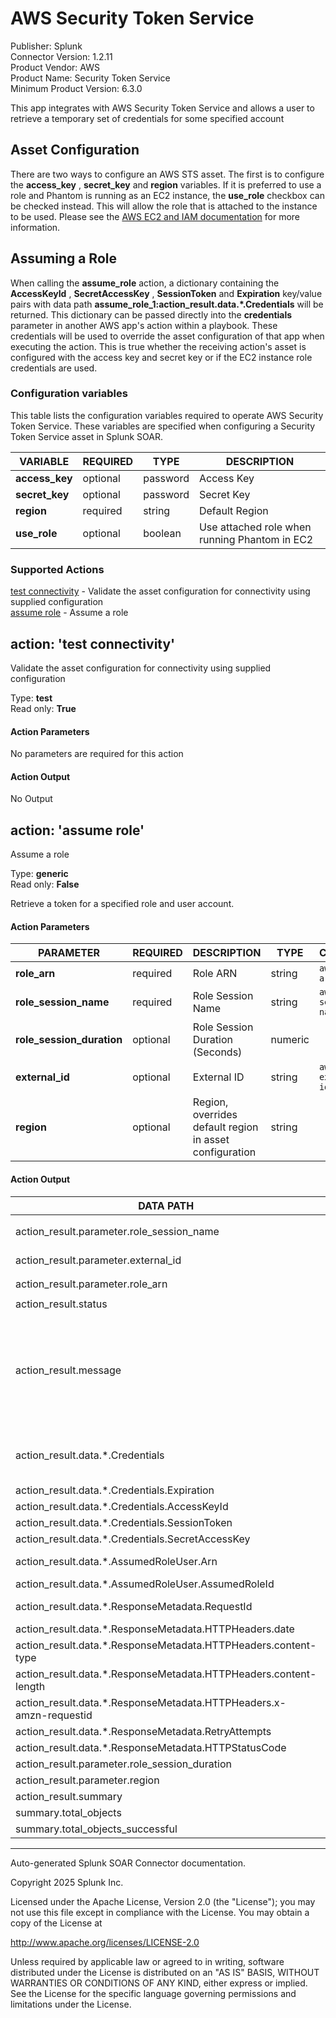 # AWS Security Token Service

Publisher: Splunk \
Connector Version: 1.2.11 \
Product Vendor: AWS \
Product Name: Security Token Service \
Minimum Product Version: 6.3.0

This app integrates with AWS Security Token Service and allows a user to retrieve a temporary set of credentials for some specified account

## Asset Configuration

There are two ways to configure an AWS STS asset. The first is to configure the **access_key** ,
**secret_key** and **region** variables. If it is preferred to use a role and Phantom is running as
an EC2 instance, the **use_role** checkbox can be checked instead. This will allow the role that is
attached to the instance to be used. Please see the [AWS EC2 and IAM
documentation](https://docs.aws.amazon.com/AWSEC2/latest/UserGuide/iam-roles-for-amazon-ec2.html)
for more information.

## Assuming a Role

When calling the **assume_role** action, a dictionary containing the **AccessKeyId** ,
**SecretAccessKey** , **SessionToken** and **Expiration** key/value pairs with data path
**assume_role_1:action_result.data.\*.Credentials** will be returned. This dictionary can be passed
directly into the **credentials** parameter in another AWS app's action within a playbook. These
credentials will be used to override the asset configuration of that app when executing the action.
This is true whether the receiving action's asset is configured with the access key and secret key
or if the EC2 instance role credentials are used.

### Configuration variables

This table lists the configuration variables required to operate AWS Security Token Service. These variables are specified when configuring a Security Token Service asset in Splunk SOAR.

VARIABLE | REQUIRED | TYPE | DESCRIPTION
-------- | -------- | ---- | -----------
**access_key** | optional | password | Access Key |
**secret_key** | optional | password | Secret Key |
**region** | required | string | Default Region |
**use_role** | optional | boolean | Use attached role when running Phantom in EC2 |

### Supported Actions

[test connectivity](#action-test-connectivity) - Validate the asset configuration for connectivity using supplied configuration \
[assume role](#action-assume-role) - Assume a role

## action: 'test connectivity'

Validate the asset configuration for connectivity using supplied configuration

Type: **test** \
Read only: **True**

#### Action Parameters

No parameters are required for this action

#### Action Output

No Output

## action: 'assume role'

Assume a role

Type: **generic** \
Read only: **False**

Retrieve a token for a specified role and user account.

#### Action Parameters

PARAMETER | REQUIRED | DESCRIPTION | TYPE | CONTAINS
--------- | -------- | ----------- | ---- | --------
**role_arn** | required | Role ARN | string | `aws role arn` |
**role_session_name** | required | Role Session Name | string | `aws role session name` |
**role_session_duration** | optional | Role Session Duration (Seconds) | numeric | |
**external_id** | optional | External ID | string | `aws external id` |
**region** | optional | Region, overrides default region in asset configuration | string | |

#### Action Output

DATA PATH | TYPE | CONTAINS | EXAMPLE VALUES
--------- | ---- | -------- | --------------
action_result.parameter.role_session_name | string | `aws role session name` | Request_from_Phantom |
action_result.parameter.external_id | string | `aws external id` | 999 |
action_result.parameter.role_arn | string | `aws role arn` | arn:aws:iam::157568069999:role/TestRole |
action_result.status | string | | success failed |
action_result.message | string | | Successfully retrieved assume role credentials boto3 call to STS failed. Error string: 'An error occurred (AccessDenied) when calling the AssumeRole operation: User: arn:aws:iam::999999999999:user/test-user is not authorized to perform: sts:AssumeRole on resource: arn:aws:iam::888888888888:role/TestRole' |
action_result.data.\*.Credentials | string | `aws credentials` | {'AccessKeyId': '\*REDACTED\*', 'SecretAccessKey': '\*REDACTED\*', 'SessionToken': '\*REDACTED\*', 'Expiration': '2020-11-16 21:49:35'} |
action_result.data.\*.Credentials.Expiration | string | | 2020-12-03 21:59:19 |
action_result.data.\*.Credentials.AccessKeyId | string | | \*REDACTED\* |
action_result.data.\*.Credentials.SessionToken | string | | \*REDACTED\* |
action_result.data.\*.Credentials.SecretAccessKey | string | | \*REDACTED\* |
action_result.data.\*.AssumedRoleUser.Arn | string | | arn:aws:sts::157568099999:assumed-role/TestRole/Request_from_Phantom |
action_result.data.\*.AssumedRoleUser.AssumedRoleId | string | | \*REDACTED\* |
action_result.data.\*.ResponseMetadata.RequestId | string | | c8bc1c72-36e1-4b27-8f28-95e26e7013ea |
action_result.data.\*.ResponseMetadata.HTTPHeaders.date | string | | Thu, 03 Dec 2020 20:59:19 GMT |
action_result.data.\*.ResponseMetadata.HTTPHeaders.content-type | string | | text/xml |
action_result.data.\*.ResponseMetadata.HTTPHeaders.content-length | string | | 1073 |
action_result.data.\*.ResponseMetadata.HTTPHeaders.x-amzn-requestid | string | | c8bc1c72-36e1-4b27-8f28-95e26e7013ea |
action_result.data.\*.ResponseMetadata.RetryAttempts | numeric | | 0 |
action_result.data.\*.ResponseMetadata.HTTPStatusCode | numeric | | 200 |
action_result.parameter.role_session_duration | numeric | | 3600 |
action_result.parameter.region | string | | US East (Ohio) |
action_result.summary | string | | |
summary.total_objects | numeric | | 1 |
summary.total_objects_successful | numeric | | 0 |

______________________________________________________________________

Auto-generated Splunk SOAR Connector documentation.

Copyright 2025 Splunk Inc.

Licensed under the Apache License, Version 2.0 (the "License");
you may not use this file except in compliance with the License.
You may obtain a copy of the License at

http://www.apache.org/licenses/LICENSE-2.0

Unless required by applicable law or agreed to in writing,
software distributed under the License is distributed on an "AS IS" BASIS,
WITHOUT WARRANTIES OR CONDITIONS OF ANY KIND, either express or implied.
See the License for the specific language governing permissions and limitations under the License.
